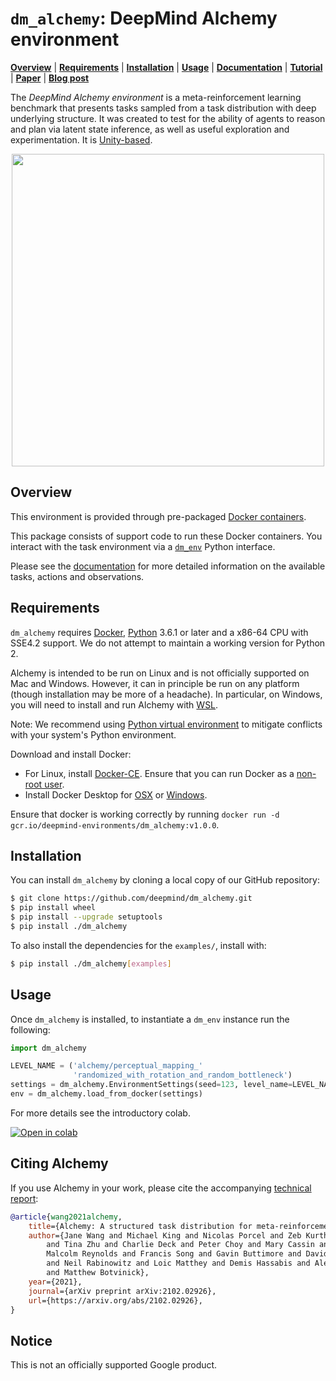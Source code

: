 # `dm_alchemy`: DeepMind Alchemy environment

**[Overview](#overview)** | **[Requirements](#requirements)** |
**[Installation](#installation)** | **[Usage](#usage)** | **[Documentation]** |
**[Tutorial]** | **[Paper]** | **[Blog post]**

The *DeepMind Alchemy environment* is a meta-reinforcement learning benchmark
that presents tasks sampled from a task distribution with deep underlying
structure. It was created to test for the ability of agents to reason and plan
via latent state inference, as well as useful exploration and experimentation.
It is [Unity-based](http://unity3d.com/).

<p align="center">
    <img src="https://github.com/deepmind/dm_alchemy/raw/39c74512c420565b2668774d000e18ccdaac70e7/docs/gameplay.gif" align="center" width="500">
</p>

## Overview

This environment is provided through pre-packaged
[Docker containers](http://www.docker.com).

This package consists of support code to run these Docker containers. You
interact with the task environment via a
[`dm_env`](http://www.github.com/deepmind/dm_env) Python interface.

Please see the [documentation](docs/index.md) for more detailed information on
the available tasks, actions and observations.

## Requirements

`dm_alchemy` requires [Docker](https://www.docker.com),
[Python](https://www.python.org/) 3.6.1 or later and a x86-64 CPU with SSE4.2
support. We do not attempt to maintain a working version for Python 2.

Alchemy is intended to be run on Linux and is not officially supported on Mac
and Windows. However, it can in principle be run on any platform (though
installation may be more of a headache). In particular, on Windows, you will
need to install and run Alchemy with
[WSL](https://docs.microsoft.com/en-us/windows/wsl/about).

Note: We recommend using
[Python virtual environment](https://docs.python.org/3/tutorial/venv.html) to
mitigate conflicts with your system's Python environment.

Download and install Docker:

*   For Linux, install [Docker-CE](https://docs.docker.com/install/). Ensure
    that you can run Docker as a
    [non-root user](https://docs.docker.com/engine/install/linux-postinstall/).
*   Install Docker Desktop for
    [OSX](https://docs.docker.com/docker-for-mac/install/) or
    [Windows](https://docs.docker.com/docker-for-windows/install/).

Ensure that docker is working correctly by running `docker run -d
gcr.io/deepmind-environments/dm_alchemy:v1.0.0`.

## Installation

You can install `dm_alchemy` by cloning a local copy of our GitHub repository:

```bash
$ git clone https://github.com/deepmind/dm_alchemy.git
$ pip install wheel
$ pip install --upgrade setuptools
$ pip install ./dm_alchemy
```

To also install the dependencies for the `examples/`, install with:

```bash
$ pip install ./dm_alchemy[examples]
```

## Usage

Once `dm_alchemy` is installed, to instantiate a `dm_env` instance run the
following:

```python
import dm_alchemy

LEVEL_NAME = ('alchemy/perceptual_mapping_'
              'randomized_with_rotation_and_random_bottleneck')
settings = dm_alchemy.EnvironmentSettings(seed=123, level_name=LEVEL_NAME)
env = dm_alchemy.load_from_docker(settings)
```

For more details see the introductory colab.

[![Open in colab](https://colab.research.google.com/assets/colab-badge.svg)][Tutorial]

## Citing Alchemy

If you use Alchemy in your work, please cite the accompanying
[technical report][Paper]:

```bibtex
@article{wang2021alchemy,
    title={Alchemy: A structured task distribution for meta-reinforcement learning},
    author={Jane Wang and Michael King and Nicolas Porcel and Zeb Kurth-Nelson
        and Tina Zhu and Charlie Deck and Peter Choy and Mary Cassin and
        Malcolm Reynolds and Francis Song and Gavin Buttimore and David Reichert
        and Neil Rabinowitz and Loic Matthey and Demis Hassabis and Alex Lerchner
        and Matthew Botvinick},
    year={2021},
    journal={arXiv preprint arXiv:2102.02926},
    url={https://arxiv.org/abs/2102.02926},
}
```

## Notice

This is not an officially supported Google product.

[Tutorial]: https://colab.research.google.com/github/deepmind/dm_alchemy/blob/master/examples/AlchemyGettingStarted.ipynb
[Documentation]: docs/index.md
[Paper]: https://arxiv.org/abs/2102.02926
[Blog post]: https://deepmind.com/research/publications/Alchemy
